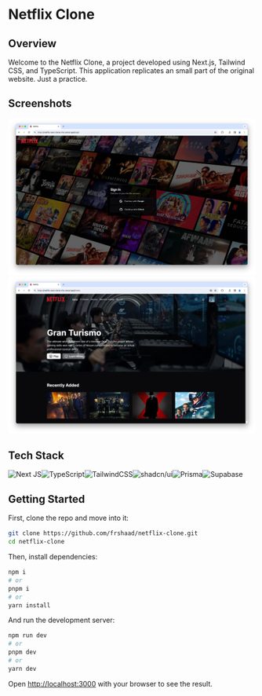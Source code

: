 # Netflix Clone

## Overview

Welcome to the Netflix Clone, a project developed using Next.js, Tailwind CSS, and TypeScript. This application replicates an small part of the original website. Just a practice.

## Screenshots

<img src="./public/github/screenshot-1.jpg"/>
<img src="./public/github/screenshot-2.jpg"/>

## Tech Stack

![Next JS](https://img.shields.io/badge/Next-black?style=for-the-badge&logo=next.js&logoColor=white)![TypeScript](https://img.shields.io/badge/typescript-%23007ACC.svg?style=for-the-badge&logo=typescript&logoColor=white)![TailwindCSS](https://img.shields.io/badge/tailwindcss-%2338B2AC.svg?style=for-the-badge&logo=tailwind-css&logoColor=white)![shadcn/ui](https://img.shields.io/static/v1?style=for-the-badge&message=shadcn%2Fui&color=000000&logo=shadcn%2Fui&logoColor=FFFFFF&label=)![Prisma](https://img.shields.io/static/v1?style=for-the-badge&message=Prisma&color=2D3748&logo=Prisma&logoColor=FFFFFF&label=)![Supabase](https://img.shields.io/static/v1?style=for-the-badge&message=Supabase&color=222222&logo=Supabase&logoColor=3FCF8E&label=)

## Getting Started

First, clone the repo and move into it:

```bash
git clone https://github.com/frshaad/netflix-clone.git
cd netflix-clone
```

Then, install dependencies:

```bash
npm i
# or
pnpm i
# or
yarn install
```

And run the development server:

```bash
npm run dev
# or
pnpm dev
# or
yarn dev
```

Open [http://localhost:3000](http://localhost:3000) with your browser to see the result.
